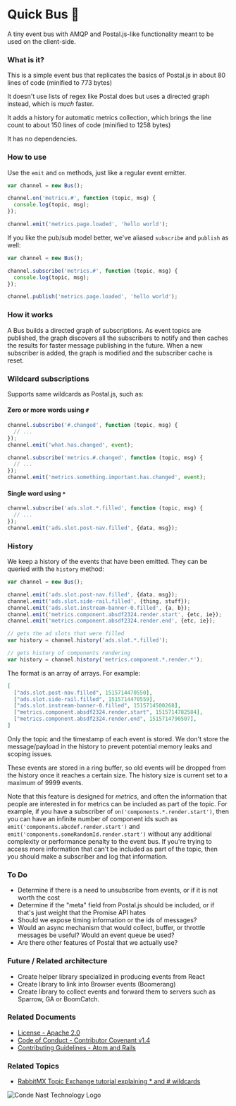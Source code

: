 # Quick Bus 🚌

A tiny event bus with AMQP and Postal.js-like functionality meant to be used on the client-side.

### What is it?

This is a simple event bus that replicates the basics of Postal.js in about 80 lines of code (minified to 773 bytes)

It doesn't use lists of regex like Postal does but uses a directed graph instead, which is _much_ faster.

It adds a history for automatic metrics collection, which brings the line count to about 150 lines of code (minified to 1258 bytes)

It has no dependencies.

### How to use

Use the `emit` and `on` methods, just like a regular event emitter.

```js
var channel = new Bus();

channel.on('metrics.#', function (topic, msg) {
  console.log(topic, msg);
});

channel.emit('metrics.page.loaded', 'hello world');
```

If you like the pub/sub model better, we've aliased `subscribe` and `publish` as well:

```js
var channel = new Bus();

channel.subscribe('metrics.#', function (topic, msg) {
  console.log(topic, msg);
});

channel.publish('metrics.page.loaded', 'hello world');
```

### How it works

A Bus builds a directed graph of subscriptions.  As event topics are published, the graph discovers all the subscribers to notify and then caches the results for faster message publishing in the future.  When a new subscriber is added, the graph is modified and the subscriber cache is reset.

### Wildcard subscriptions

Supports same wildcards as Postal.js, such as:

#### Zero or more words using `#`

```js
channel.subscribe('#.changed', function (topic, msg) {
  // ...
});
channel.emit('what.has.changed', event);
```

```js
channel.subscribe('metrics.#.changed', function (topic, msg) {
  // ...
});
channel.emit('metrics.something.important.has.changed', event);
```

#### Single word using `*`

```js
channel.subscribe('ads.slot.*.filled', function (topic, msg) {
  // ...
});
channel.emit('ads.slot.post-nav.filled', {data, msg});
```

### History

We keep a history of the events that have been emitted.  They can be queried with the `history` method:

```js
var channel = new Bus();

channel.emit('ads.slot.post-nav.filled', {data, msg});
channel.emit('ads.slot.side-rail.filled', {thing, stuff});
channel.emit('ads.slot.instream-banner-0.filled', {a, b});
channel.emit('metrics.component.absdf2324.render.start', {etc, ie});
channel.emit('metrics.component.absdf2324.render.end', {etc, ie});

// gets the ad slots that were filled
var history = channel.history('ads.slot.*.filled');

// gets history of components rendering
var history = channel.history('metrics.component.*.render.*');
```

The format is an array of arrays.  For example:
```json
[
  ["ads.slot.post-nav.filled", 1515714470550],
  ["ads.slot.side-rail.filled", 1515714470559],
  ["ads.slot.instream-banner-0.filled", 1515714500268],
  ["metrics.component.absdf2324.render.start", 1515714782584],
  ["metrics.component.absdf2324.render.end", 1515714790507],
]
```

Only the topic and the timestamp of each event is stored.  We don't store the message/payload in the history to prevent potential memory leaks and scoping issues.

These events are stored in a ring buffer, so old events will be dropped from the history once it reaches a certain size.  The history size is current set to a maximum of 9999 events.

Note that this feature is designed for _metrics_, and often the information that people are interested in for metrics can be included as part of the topic.  For example, if you have a subscriber of `on('components.*.render.start')`, then you can have an infinite number of component ids such as `emit('components.abcdef.render.start')` and `emit('components.someRandomId.render.start')` without any additional complexity or performance penalty to the event bus.  If you're trying to access more information that can't be included as part of the topic, then you should make a subscriber and log that information.

### To Do

- Determine if there is a need to unsubscribe from events, or if it is not worth the cost
- Determine if the "meta" field from Postal.js should be included, or if that's just weight that the Promise API hates
- Should we expose timing information or the ids of messages?
- Would an async mechanism that would collect, buffer, or throttle messages be useful?  Would an event queue be used?
- Are there other features of Postal that we actually use?

### Future / Related architecture

- Create helper library specialized in producing events from React
- Create library to link into Browser events (Boomerang)
- Create library to collect events and forward them to servers such as Sparrow, GA or BoomCatch.

### Related Documents

- [License - Apache 2.0](https://github.com/CondeNast/quick-bus/blob/master/LICENSE.md)
- [Code of Conduct - Contributor Covenant v1.4](https://github.com/CondeNast/quick-bus/blob/master/CODE_OF_CONDUCT.md)
- [Contributing Guidelines - Atom and Rails](https://github.com/CondeNast/quick-bus/blob/master/CONTRIBUTING.md)

### Related Topics

- [RabbitMX Topic Exchange tutorial explaining * and # wildcards](https://www.rabbitmq.com/tutorials/tutorial-five-javascript.html)

![Conde Nast Technology Logo](https://user-images.githubusercontent.com/4154804/34785005-e70e4326-f5fd-11e7-8ae6-759c3b0300b5.png)
